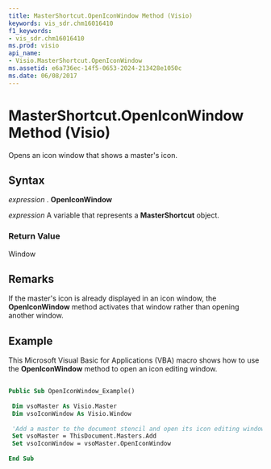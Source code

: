 ```yaml
---
title: MasterShortcut.OpenIconWindow Method (Visio)
keywords: vis_sdr.chm16016410
f1_keywords:
- vis_sdr.chm16016410
ms.prod: visio
api_name:
- Visio.MasterShortcut.OpenIconWindow
ms.assetid: e6a736ec-14f5-0653-2024-213428e1050c
ms.date: 06/08/2017
---
```



# MasterShortcut.OpenIconWindow Method (Visio)

Opens an icon window that shows a master's icon.


## Syntax

 _expression_ . **OpenIconWindow**

 _expression_ A variable that represents a **MasterShortcut** object.


### Return Value

Window


## Remarks

If the master's icon is already displayed in an icon window, the **OpenIconWindow** method activates that window rather than opening another window.


## Example

This Microsoft Visual Basic for Applications (VBA) macro shows how to use the **OpenIconWindow** method to open an icon editing window.


```vb
 
Public Sub OpenIconWindow_Example() 
 
 Dim vsoMaster As Visio.Master 
 Dim vsoIconWindow As Visio.Window 
 
 'Add a master to the document stencil and open its icon editing window. 
 Set vsoMaster = ThisDocument.Masters.Add 
 Set vsoIconWindow = vsoMaster.OpenIconWindow 
 
End Sub
```



